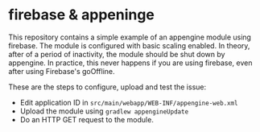 # firebase & appeninge

This repository contains a simple example of an appengine module using firebase. The module is configured with basic scaling enabled. In theory, after of a period of inactivity, the module should be shut down by appengine. In practice, this never happens if you are using firebase, even after using Firebase's goOffline.

These are the steps to configure, upload and test the issue:

* Edit application ID in `src/main/webapp/WEB-INF/appengine-web.xml`
* Upload the module using `gradlew appengineUpdate`
* Do an HTTP GET request to the module.
